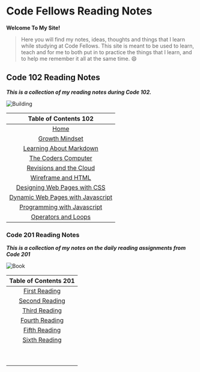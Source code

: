 # Code Fellows Reading Notes
**Welcome To My Site!**

>Here you will find my notes, ideas, thoughts and things that I learn while studying at Code Fellows.  This site is meant to be used to learn, teach and for me to both put in to practice the things that I learn, and to help me remember it all at the same time. 😄

## Code 102 Reading Notes

***This is a collection of my reading notes during Code 102.***

![Building](https://encrypted-tbn0.gstatic.com/images?q=tbn:ANd9GcRxOXUCZvJOh9jv0InDbmODmkmB-Q6TwxIygA&usqp=CAU)



|Table of Contents 102                         |              
| :---:|
| [Home](README.md)|
| [Growth Mindset](GrowthMindset.md)|
| [Learning About Markdown](read-01.md)|
| [The Coders Computer](TheCodersComputer.md)|
| [Revisions and the Cloud](revisions_and_the_cloud.md)|
| [Wireframe and HTML](wireframe_html.md)|
| [Designing Web Pages with CSS](design_css.md)|
| [Dynamic Web Pages with Javascript](dynamic_javascript.md)|
| [Programming with Javascript](prog_javascript.md)|
| [Operators and Loops](operators_loops.md)|

### Code 201 Reading Notes

***This is a collection of my notes on the daily reading assignments from 
Code 201***

![Book](https://fordhaminstitute.org/sites/default/files/styles/single_main_image/public/2019-01/sp-11-8-18.jpg?itok=8o-i07D1)


|Table of Contents 201        |
|:---:|
|[First Reading](class-01.md)|
|[Second Reading](class-02.md)|
|[Third Reading](class-03.md)|
|[Fourth Reading](class-04.md)|
|[Fifth Reading](class-05.md) |
|[Sixth Reading](class-06.md) |
||
||
||
||
||
||
||
||
||
